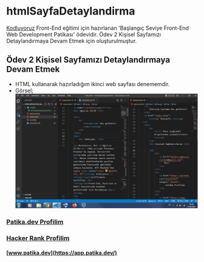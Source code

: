 # htmlSayfaDetaylandirma
[Kodluyoruz](https://www.kodluyoruz.org/)  Front-End eğitimi için hazırlanan 'Başlangıç Seviye Front-End Web Development Patikası' ödevidir. Ödev 2 Kişisel Sayfamızı Detaylandırmaya Devam Etmek için oluşturulmuştur.
## Ödev 2 Kişisel Sayfamızı Detaylandırmaya Devam Etmek

- HTML kullanarak hazırladığım ikinci web sayfası denememdir.
- Görsel;
    ![WebSayfasiDetaylandirmaHTML1](ikinciWebSayfas%C4%B1HTMLPatika.png)

### [Patika.dev Profilim](https://app.patika.dev/canncelik)
### [Hacker Rank Profilim](https://www.hackerrank.com/ogulcan_celik24)
#### [www.patika.dev](https://app.patika.dev/)
